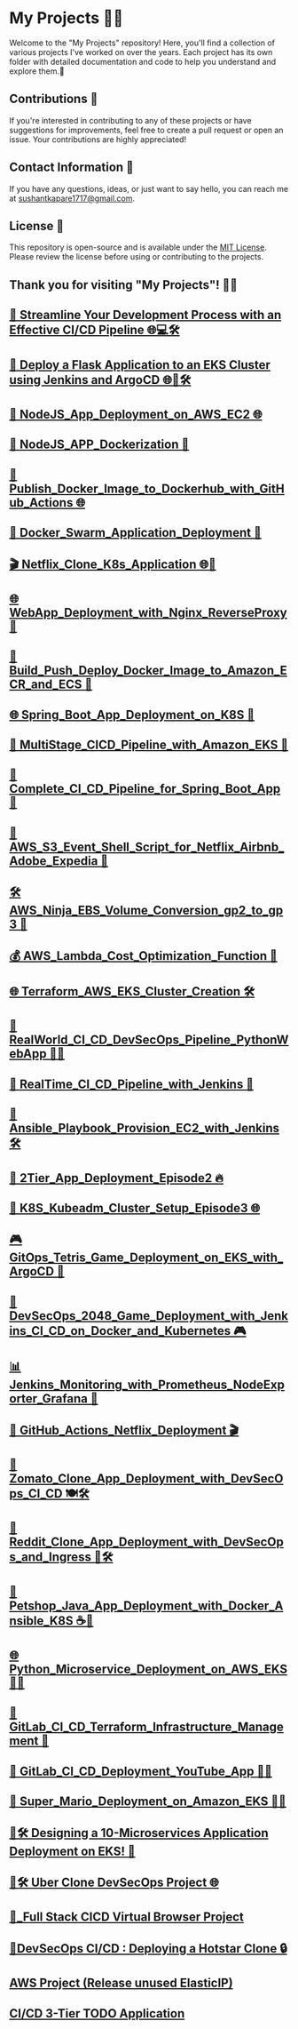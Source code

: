 # My Projects 👩‍💻

Welcome to the "My Projects" repository! Here, you'll find a collection of various projects I've worked on over the years. Each project has its own folder with detailed documentation and code to help you understand and explore them.🚀

## Contributions 🤝

If you're interested in contributing to any of these projects or have suggestions for improvements, feel free to create a pull request or open an issue. Your contributions are highly appreciated!

## Contact Information 📧

If you have any questions, ideas, or just want to say hello, you can reach me at [sushantkapare1717@gmail.com](mailto:your.email@example.co).

## License 📝

This repository is open-source and is available under the [MIT License](LICENSE). Please review the license before using or contributing to the projects.

Thank you for visiting "My Projects"! 🙌🏼
---
[🚀 Streamline Your Development Process with an Effective CI/CD Pipeline 🌐💻🛠️](https://medium.com/@sushantkapare1717/streamline-your-development-process-with-an-effective-ci-cd-pipeline-61d0582335f2)
---
[🚀 Deploy a Flask Application to an EKS Cluster using Jenkins and ArgoCD 🌐🚢🛠️](https://medium.com/@sushantkapare1717/deploy-a-flask-application-to-a-eks-cluster-using-jenkins-and-argocd-fa6386dbe916)
---
[🚀 NodeJS_App_Deployment_on_AWS_EC2 🌐](https://medium.com/@sushantkapare1717/deploying-nodejs-app-on-aws-ec2-instance-942e360e8430)
---
[🐳 NodeJS_APP_Dockerization 🚀](https://medium.com/@sushantkapare1717/containerizing-the-node-js-app-using-docker-ed0b3a29f8dd)
---
[🚢 Publish_Docker_Image_to_Dockerhub_with_GitHub_Actions 🌐](https://medium.com/@sushantkapare1717/how-to-publish-docker-image-to-dockerhub-using-github-actions-3e4b46cd1ed2)
---
[🐳 Docker_Swarm_Application_Deployment 🚀](https://medium.com/@sushantkapare1717/deploying-application-using-docker-swarm-5b761a61aa48)
---
[🎬 Netflix_Clone_K8s_Application 🌐🚀](https://medium.com/@sushantkapare1717/netflix-clone-application-via-k8s-311acff7d1fe)
---
[🌐 WebApp_Deployment_with_Nginx_ReverseProxy 🚀](https://medium.com/@sushantkapare1717/deploying-a-web-application-using-nginx-server-and-reverse-proxy-244f65ae9ff)
---
[🚀 Build_Push_Deploy_Docker_Image_to_Amazon_ECR_and_ECS 🐳](https://medium.com/@sushantkapare1717/build-and-push-a-docker-image-to-amazon-ecr-and-then-deploy-it-to-an-ecs-cluster-6ad16f545c22)
---
[🌐 Spring_Boot_App_Deployment_on_K8S 🚀](https://medium.com/@sushantkapare1717/deploying-spring-boot-application-on-k8s-d178f75d27fe)
---
[🔄 MultiStage_CICD_Pipeline_with_Amazon_EKS 🚀](https://medium.com/@sushantkapare1717/deploy-multi-stage-cicd-pipeline-with-amazon-eks-dc41c8017cbd)
---
[🚀 Complete_CI_CD_Pipeline_for_Spring_Boot_App 🔄](https://medium.com/@sushantkapare1717/complete-ci-cd-pipeline-spring-boot-application-a7500f176f1f)
---
[📁 AWS_S3_Event_Shell_Script_for_Netflix_Airbnb_Adobe_Expedia 🚀](https://medium.com/@sushantkapare1717/aws-s3-event-triggering-shell-script-used-by-netflix-airbnb-adobe-expedia-and-others-b9d14c02c7c7)
---
[🛠️ AWS_Ninja_EBS_Volume_Conversion_gp2_to_gp3 🚀](https://medium.com/@sushantkapare1717/aws-ninja-convert-ebs-volume-from-gp2-to-gp3-7bc85da48e84)
---
[💰 AWS_Lambda_Cost_Optimization_Function 🚀](https://medium.com/@sushantkapare1717/cost-optimization-through-aws-lambda-function-2d6db80d892)
---
[🌐 Terraform_AWS_EKS_Cluster_Creation 🛠️](https://medium.com/@sushantkapare1717/creating-aws-eks-cluster-using-terraform-b1a88d35829e)
---
[🚀 RealWorld_CI_CD_DevSecOps_Pipeline_PythonWebApp 🐍🌐](https://medium.com/@sushantkapare1717/real-world-ci-cd-devsecops-pipeline-for-deployment-of-python-web-app-511ecc25dbec)
---
[🚀 RealTime_CI_CD_Pipeline_with_Jenkins 🔄](https://medium.com/@sushantkapare1717/real-time-ci-cd-pipeline-from-scratch-with-jenkins-883eb6e87e2)
---
[🚀 Ansible_Playbook_Provision_EC2_with_Jenkins 🛠️](https://medium.com/@sushantkapare1717/ansible-playbook-to-provision-ec2-in-aws-using-jenkins-2136400493c9)
---
[🚀 2Tier_App_Deployment_Episode2 🔥](https://medium.com/@sushantkapare1717/2-tier-application-deployment-episode-2-f9e3cba16be8)
---
[🚀 K8S_Kubeadm_Cluster_Setup_Episode3 🌐](https://medium.com/@sushantkapare1717/episode-3-setup-k8s-kubeadm-cluster-938a331e183a)
---
[🎮 GitOps_Tetris_Game_Deployment_on_EKS_with_ArgoCD 🚀](https://medium.com/@sushantkapare1717/gitops-deploying-tetris-game-on-eks-using-argocd-f7148f1197d0)
---
[🚀 DevSecOps_2048_Game_Deployment_with_Jenkins_CI_CD_on_Docker_and_Kubernetes 🎮](https://medium.com/@sushantkapare1717/devsecops-deploying-the-2048-game-on-docker-and-kubernetes-with-jenkins-ci-cd-0a8c4c0efe48)
---
[📊 Jenkins_Monitoring_with_Prometheus_NodeExporter_Grafana 🚀](https://medium.com/@sushantkapare1717/how-to-monitor-jenkins-using-prometheus-node-exporter-and-grafana-e0f3fbdaa9db)
---
[🚀 GitHub_Actions_Netflix_Deployment 🎬](https://medium.com/@sushantkapare1717/github-actions-netflix-deployment-40def7935ec2)
---
[🚀 Zomato_Clone_App_Deployment_with_DevSecOps_CI_CD 🍽️🛠️](https://medium.com/@sushantkapare1717/deploying-zomato-clone-app-with-devsecops-ci-cd-f9fe4fbd80d3)
---
[🚀 Reddit_Clone_App_Deployment_with_DevSecOps_and_Ingress 📱🛠️](https://medium.com/@sushantkapare1717/deploying-zomato-clone-app-with-devsecops-ci-cd-f9fe4fbd80d3)
---
[🚀 Petshop_Java_App_Deployment_with_Docker_Ansible_K8S ☕🐍](https://medium.com/@sushantkapare1717/deploying-a-petshop-java-based-application-using-docker-ansible-k8s-837f706cd3d2)
---
[🌐 Python_Microservice_Deployment_on_AWS_EKS 🚀🐍](https://medium.com/@sushantkapare1717/deploying-a-python-based-microservice-application-on-aws-eks-d17d577464bf)
---
[🔄 GitLab_CI_CD_Terraform_Infrastructure_Management 🚀](https://medium.com/@sushantkapare1717/streamline-your-infrastructure-management-with-gitlab-ci-cd-for-terraform-f5be8f323b3c)
---
[🚀 GitLab_CI_CD_Deployment_YouTube_App 🎥🌐](https://medium.com/@sushantkapare1717/gitlab-ci-cd-deployment-youtube-app-15c5db619fcf)
---
[🚀 Super_Mario_Deployment_on_Amazon_EKS 🍄🌐](https://medium.com/@sushantkapare1717/deploying-super-mario-on-amazon-eks-82ac4784a76b)
---
[🚀🛠️ Designing a 10-Microservices Application Deployment on EKS! 🤖](https://medium.com/@sushantkapare1717/%EF%B8%8F-designing-a-10-tier-application-deployment-on-eks-5820bb4c80a4)
---
[🚀🛠️ Uber Clone DevSecOps Project 🌐](https://medium.com/@sushantkapare1717/uber-clone-devsecops-project-e563e96f94b4)
---
[🚀_Full Stack CICD Virtual Browser Project](https://medium.com/@sushantkapare1717/full-stack-cicd-virtual-browser-project-153c6738ea27)
---
[🚀DevSecOps CI/CD : Deploying a Hotstar Clone 🔒](https://medium.com/@sushantkapare1717/devsecops-ci-cd-deploying-a-hotstar-clone-409c68288ac7)
---
[AWS Project (Release unused ElasticIP)](https://medium.com/@sushantkapare1717/aws-project-release-unused-elasticip-c14c815c5ddf)
---
[CI/CD 3-Tier TODO Application](https://medium.com/@sushantkapare1717/ci-cd-3-tier-todo-application-f92a8d63172a)
---
